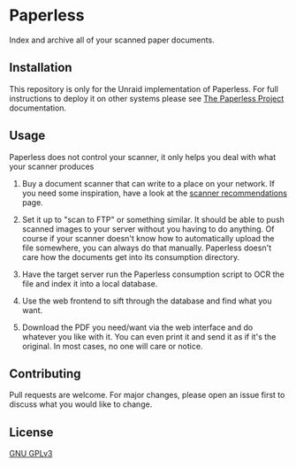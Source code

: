# Paperless

Index and archive all of your scanned paper documents.

## Installation

This repository is only for the Unraid implementation of Paperless. For full
instructions to deploy it on other systems please see
[The Paperless Project](https://github.com/the-paperless-project/paperless)
documentation.

## Usage

Paperless does not control your scanner, it only helps you deal with what your
scanner produces

1. Buy a document scanner that can write to a place on your network. If you need
some inspiration, have a look at the
[scanner recommendations](https://paperless.readthedocs.io/en/latest/scanners.html)
page.

2. Set it up to "scan to FTP" or something similar. It should be able to push
scanned images to your server without you having to do anything. Of course if
your scanner doesn't know how to automatically upload the file somewhere, you
can always do that manually. Paperless doesn't care how the documents get into
its consumption directory.

3. Have the target server run the Paperless consumption script to OCR the file
and index it into a local database.

4. Use the web frontend to sift through the database and find what you want.

5. Download the PDF you need/want via the web interface and do whatever you like
with it. You can even print it and send it as if it's the original. In most
cases, no one will care or notice.

## Contributing

Pull requests are welcome. For major changes, please open an issue first to
discuss what you would like to change.

## License
[GNU GPLv3](https://choosealicense.com/licenses/gpl-3.0/)

